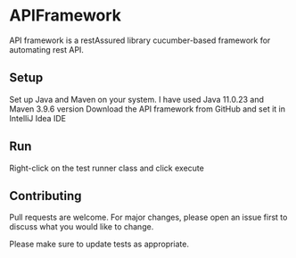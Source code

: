 # APIFramework

API framework is a restAssured library cucumber-based framework for automating rest API.

## Setup

Set up Java and Maven on your system. I have used Java 11.0.23 and Maven 3.9.6 version
Download the API framework from GitHub and set it in IntelliJ Idea IDE

## Run

Right-click on the test runner class and click execute


## Contributing

Pull requests are welcome. For major changes, please open an issue first
to discuss what you would like to change.

Please make sure to update tests as appropriate.
